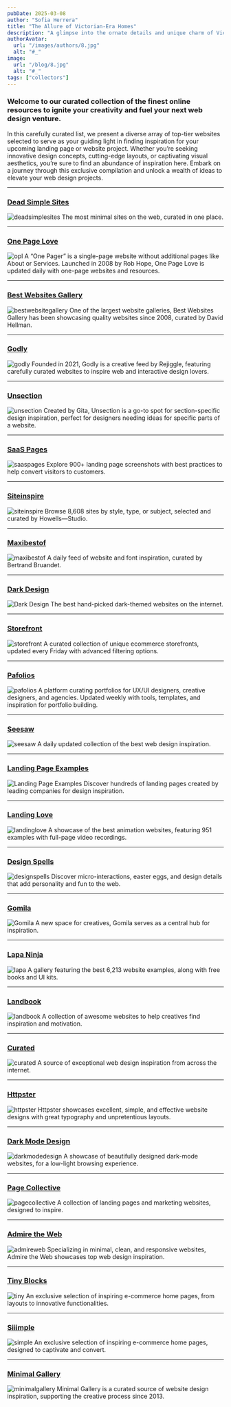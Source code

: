 ```yaml
---
pubDate: 2025-03-08
author: "Sofia Herrera"
title: "The Allure of Victorian-Era Homes"
description: "A glimpse into the ornate details and unique charm of Victorian-era residential architecture."
authorAvatar:
  url: "/images/authors/8.jpg"
  alt: "#_"
image:
  url: "/blog/8.jpg"
  alt: "#_"
tags: ["collectors"]
---
```


### Welcome to our curated collection of the finest online resources to ignite your creativity and fuel your next web design venture.

In this carefully curated list, we present a diverse array of top-tier websites selected to serve as your guiding light in finding inspiration for your upcoming landing page or website project. Whether you’re seeking innovative design concepts, cutting-edge layouts, or captivating visual aesthetics, you’re sure to find an abundance of inspiration here. Embark on a journey through this exclusive compilation and unlock a wealth of ideas to elevate your web design projects.

---

### [Dead Simple Sites](https://deadsimplesites.com/)
![deadsimplesites](https://www.colorsandfonts.com/images/blog/webinspo/deadsimplesites.png)
The most minimal sites on the web, curated in one place.

---

### [One Page Love](https://onepagelove.com/)
![opl](https://www.colorsandfonts.com/images/blog/webinspo/opl.png)
A “One Pager” is a single-page website without additional pages like About or Services. Launched in 2008 by Rob Hope, One Page Love is updated daily with one-page websites and resources.

---

### [Best Websites Gallery](https://bestwebsite.gallery/)
![bestwebsitegallery](https://www.colorsandfonts.com/images/blog/webinspo/bestwebsitegallery.png)
One of the largest website galleries, Best Websites Gallery has been showcasing quality websites since 2008, curated by David Hellman.

---

### [Godly](https://godly.website/)
![godly](https://www.colorsandfonts.com/images/blog/webinspo/godly.png)
Founded in 2021, Godly is a creative feed by Rejiggle, featuring carefully curated websites to inspire web and interactive design lovers.

---

### [Unsection](https://www.unsection.com)
![unsection](https://www.colorsandfonts.com/images/blog/webinspo/unsection.png)
Created by Gita, Unsection is a go-to spot for section-specific design inspiration, perfect for designers needing ideas for specific parts of a website.

---

### [SaaS Pages](https://saaspages.xyz/)
![saaspages](https://www.colorsandfonts.com/images/blog/webinspo/saaspages.png)
Explore 900+ landing page screenshots with best practices to help convert visitors to customers.

---

### [Siteinspire](https://www.siteinspire.com/)
![siteinspire](https://www.colorsandfonts.com/images/blog/webinspo/siteinspire.png)
Browse 8,608 sites by style, type, or subject, selected and curated by Howells—Studio.

---

### [Maxibestof](https://maxibestof.one/)
![maxibestof](https://www.colorsandfonts.com/images/blog/webinspo/maxibestof.png)
A daily feed of website and font inspiration, curated by Bertrand Bruandet.

---

### [Dark Design](https://www.dark.design/)
![Dark Design](https://www.colorsandfonts.com/images/blog/webinspo/darkdesign.png)
The best hand-picked dark-themed websites on the internet.

---

### [Storefront](https://www.storefront.design/)
![storefront](https://www.colorsandfonts.com/images/blog/webinspo/storefront.png)
A curated collection of unique ecommerce storefronts, updated every Friday with advanced filtering options.

---

### [Pafolios](https://pafolios.com/)
![pafolios](https://www.colorsandfonts.com/images/blog/webinspo/pafolios.png)
A platform curating portfolios for UX/UI designers, creative designers, and agencies. Updated weekly with tools, templates, and inspiration for portfolio building.

---

### [Seesaw](https://www.seesaw.website/)
![seesaw](https://www.colorsandfonts.com/images/blog/webinspo/seesaw.png)
A daily updated collection of the best web design inspiration.

---

### [Landing Page Examples](https://landings.dev/)
![Landing Page Examples](https://www.colorsandfonts.com/images/blog/webinspo/landings.png)
Discover hundreds of landing pages created by leading companies for design inspiration.

---

### [Landing Love](https://www.landing.love/)
![landinglove](https://www.colorsandfonts.com/images/blog/webinspo/landinglove.png)
A showcase of the best animation websites, featuring 951 examples with full-page video recordings.

---

### [Design Spells](https://www.designspells.com/)
![designspells](https://www.colorsandfonts.com/images/blog/webinspo/designspells.png)
Discover micro-interactions, easter eggs, and design details that add personality and fun to the web.

---

### [Gomila](https://www.gomila.co/)
![Gomila](https://www.colorsandfonts.com/images/blog/webinspo/gomila.png)
A new space for creatives, Gomila serves as a central hub for inspiration.

---

### [Lapa Ninja](https://www.lapa.ninja/)
![lapa](https://www.colorsandfonts.com/images/blog/webinspo/lapa.png)
A gallery featuring the best 6,213 website examples, along with free books and UI kits.

---

### [Landbook](https://land-book.com/)
![landbook](https://www.colorsandfonts.com/images/blog/webinspo/landbooke.png)
A collection of awesome websites to help creatives find inspiration and motivation.

---

### [Curated](https://www.curated.design/)
![curated](https://www.colorsandfonts.com/images/blog/webinspo/curated.png)
A source of exceptional web design inspiration from across the internet.

---

### [Httpster](https://httpster.net/)
![httpster](https://www.colorsandfonts.com/images/blog/webinspo/httpster.png)
Httpster showcases excellent, simple, and effective website designs with great typography and unpretentious layouts.

---

### [Dark Mode Design](https://www.darkmodedesign.com/)
![darkmodedesign](https://www.colorsandfonts.com/images/blog/webinspo/darkmodedesign.png)
A showcase of beautifully designed dark-mode websites, for a low-light browsing experience.

---

### [Page Collective](https://pagecollective.com/)
![pagecollective](https://www.colorsandfonts.com/images/blog/webinspo/pagecollective.png)
A collection of landing pages and marketing websites, designed to inspire.

---

### [Admire the Web](https://admiretheweb.com/)
![admireweb](https://www.colorsandfonts.com/images/blog/webinspo/admireweb.png)
Specializing in minimal, clean, and responsive websites, Admire the Web showcases top web design inspiration.

---

### [Tiny Blocks](https://www.tinyblocks.cc/)
![tiny](https://www.colorsandfonts.com/images/blog/webinspo/tiny.png)
An exclusive selection of inspiring e-commerce home pages, from layouts to innovative functionalities.

---

### [Siiimple](https://siiimple.com/)
![simple](https://www.colorsandfonts.com/images/blog/webinspo/simple.png)
An exclusive selection of inspiring e-commerce home pages, designed to captivate and convert.

---

### [Minimal Gallery](https://minimal.gallery/)
![minimalgallery](https://www.colorsandfonts.com/images/blog/webinspo/minimalgallery.png)
Minimal Gallery is a curated source of website design inspiration, supporting the creative process since 2013.